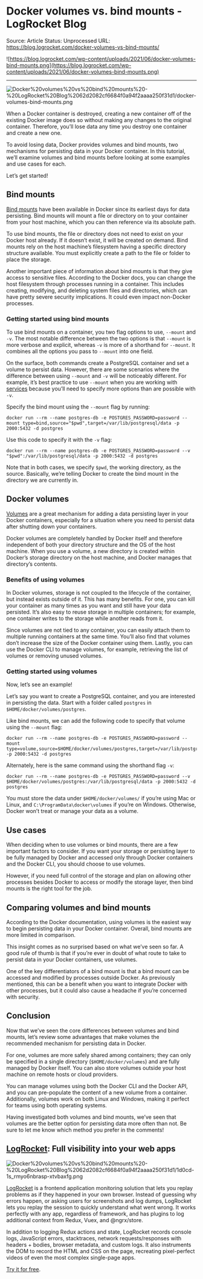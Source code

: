 # Docker volumes vs. bind mounts - LogRocket Blog

Source: Article
Status: Unprocessed
URL: https://blog.logrocket.com/docker-volumes-vs-bind-mounts/

![https://blog.logrocket.com/wp-content/uploads/2021/06/docker-volumes-bind-mounts.png](https://blog.logrocket.com/wp-content/uploads/2021/06/docker-volumes-bind-mounts.png)

---

![Docker%20volumes%20vs%20bind%20mounts%20-%20LogRocket%20Blog%2062d2082cf6684f0a94f2aaaa250f31d1/docker-volumes-bind-mounts.png](Docker%20volumes%20vs%20bind%20mounts%20-%20LogRocket%20Blog%2062d2082cf6684f0a94f2aaaa250f31d1/docker-volumes-bind-mounts.png)

When a Docker container is destroyed, creating a new container off of the existing Docker image does so without making any changes to the original container. Therefore, you’ll lose data any time you destroy one container and create a new one.

To avoid losing data, Docker provides volumes and bind mounts, two mechanisms for persisting data in your Docker container. In this tutorial, we’ll examine volumes and bind mounts before looking at some examples and use cases for each.

Let’s get started!

## Bind mounts

[Bind mounts](https://docs.docker.com/storage/bind-mounts/) have been available in Docker since its earliest days for data persisting. Bind mounts will mount a file or directory on to your container from your host machine, which you can then reference via its absolute path.

To use bind mounts, the file or directory does not need to exist on your Docker host already. If it doesn’t exist, it will be created on demand. Bind mounts rely on the host machine’s filesystem having a specific directory structure available. You must explicitly create a path to the file or folder to place the storage.

Another important piece of information about bind mounts is that they give access to sensitive files. According to the Docker docs, you can change the host filesystem through processes running in a container. This includes creating, modifying, and deleting system files and directories, which can have pretty severe security implications. It could even impact non-Docker processes.

### Getting started using bind mounts

To use bind mounts on a container, you two flag options to use, `--mount` and `-v`. The most notable difference between the two options is that `--mount` is more verbose and explicit, whereas `-v` is more of a shorthand for `--mount`. It combines all the options you pass to `--mount` into one field.

On the surface, both commands create a PostgreSQL container and set a volume to persist data. However, there are some scenarios where the difference between using `--mount` and `-v` will be noticeably different. For example, it’s best practice to use `--mount` when you are working with [services](https://docs.docker.com/engine/reference/commandline/service/) because you’ll need to specify more options than are possible with `-v`.

Specify the bind mount using the `--mount` flag by running:

```
docker run --rm --name postgres-db -e POSTGRES_PASSWORD=password --mount type=bind,source="$pwd",target=/var/lib/postgresql/data -p 2000:5432 -d postgres
```

Use this code to specify it with the `-v` flag:

```
docker run --rm --name postgres-db -e POSTGRES_PASSWORD=password --v "$pwd":/var/lib/postgresql/data -p 2000:5432 -d postgres
```

Note that in both cases, we specify `$pwd`, the working directory, as the source. Basically, we’re telling Docker to create the bind mount in the directory we are currently in.

## Docker volumes

[Volumes](https://docs.docker.com/storage/volumes/) are a great mechanism for adding a data persisting layer in your Docker containers, especially for a situation where you need to persist data after shutting down your containers.

Docker volumes are completely handled by Docker itself and therefore independent of both your directory structure and the OS of the host machine. When you use a volume, a new directory is created within Docker’s storage directory on the host machine, and Docker manages that directory’s contents.

### Benefits of using volumes

In Docker volumes, storage is not coupled to the lifecycle of the container, but instead exists outside of it. This has many benefits. For one, you can kill your container as many times as you want and still have your data persisted. It’s also easy to reuse storage in multiple containers; for example, one container writes to the storage while another reads from it.

Since volumes are not tied to any container, you can easily attach them to multiple running containers at the same time. You’ll also find that volumes don’t increase the size of the Docker container using them. Lastly, you can use the Docker CLI to manage volumes, for example, retrieving the list of volumes or removing unused volumes.

### Getting started using volumes

Now, let’s see an example!

Let’s say you want to create a PostgreSQL container, and you are interested in persisting the data. Start with a folder called `postgres` in `$HOME/docker/volumes/postgres`.

Like bind mounts, we can add the following code to specify that volume using the `--mount` flag:

```
docker run --rm --name postgres-db -e POSTGRES_PASSWORD=password --mount type=volume,source=$HOME/docker/volumes/postgres,target=/var/lib/postgresql/data -p 2000:5432 -d postgres
```

Alternately, here is the same command using the shorthand flag `-v`:

```
docker run --rm --name postgres-db -e POSTGRES_PASSWORD=password --v $HOME/docker/volumes/postgres:/var/lib/postgresql/data -p 2000:5432 -d postgres
```

You must store the data under `$HOME/docker/volumes/` if you’re using Mac or Linux, and `C:\ProgramData\docker\volumes` if you’re on Windows. Otherwise, Docker won’t treat or manage your data as a volume.

## Use cases

When deciding when to use volumes or bind mounts, there are a few important factors to consider. If you want your storage or persisting layer to be fully managed by Docker and accessed only through Docker containers and the Docker CLI, you should choose to use volumes.

However, if you need full control of the storage and plan on allowing other processes besides Docker to access or modify the storage layer, then bind mounts is the right tool for the job.

## Comparing volumes and bind mounts

According to the Docker documentation, using volumes is the easiest way to begin persisting data in your Docker container. Overall, bind mounts are more limited in comparison.

This insight comes as no surprised based on what we’ve seen so far. A good rule of thumb is that if you’re ever in doubt of what route to take to persist data in your Docker containers, use volumes.

One of the key differentiators of a bind mount is that a bind mount can be accessed and modified by processes outside Docker. As previously mentioned, this can be a benefit when you want to integrate Docker with other processes, but it could also cause a headache if you’re concerned with security.

## Conclusion

Now that we’ve seen the core differences between volumes and bind mounts, let’s review some advantages that make volumes the recommended mechanism for persisting data in Docker.

For one, volumes are more safely shared among containers; they can only be specified in a single directory (`$HOME/docker/volumes`) and are fully managed by Docker itself. You can also store volumes outside your host machine on remote hosts or cloud providers.

You can manage volumes using both the Docker CLI and the Docker API, and you can pre-populate the content of a new volume from a container. Additionally, volumes work on both Linux and Windows, making it perfect for teams using both operating systems.

Having investigated both volumes and bind mounts, we’ve seen that volumes are the better option for persisting data more often than not. Be sure to let me know which method you prefer in the comments!

## [LogRocket](https://logrocket.com/signup/): Full visibility into your web apps

![Docker%20volumes%20vs%20bind%20mounts%20-%20LogRocket%20Blog%2062d2082cf6684f0a94f2aaaa250f31d1/1d0cd-1s_rmyo6nbrasp-xtvbaxfg.png](Docker%20volumes%20vs%20bind%20mounts%20-%20LogRocket%20Blog%2062d2082cf6684f0a94f2aaaa250f31d1/1d0cd-1s_rmyo6nbrasp-xtvbaxfg.png)

[LogRocket](https://logrocket.com/signup/) is a frontend application monitoring solution that lets you replay problems as if they happened in your own browser. Instead of guessing why errors happen, or asking users for screenshots and log dumps, LogRocket lets you replay the session to quickly understand what went wrong. It works perfectly with any app, regardless of framework, and has plugins to log additional context from Redux, Vuex, and @ngrx/store.

In addition to logging Redux actions and state, LogRocket records console logs, JavaScript errors, stacktraces, network requests/responses with headers + bodies, browser metadata, and custom logs. It also instruments the DOM to record the HTML and CSS on the page, recreating pixel-perfect videos of even the most complex single-page apps.

[Try it for free](https://logrocket.com/signup/).